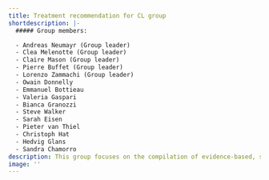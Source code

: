 ```yaml
---
title: Treatment recommendation for CL group
shortdescription: |-
  ##### Group members:

  - Andreas Neumayr (Group leader)
  - Clea Melenotte (Group leader)
  - Claire Mason (Group leader)
  - Pierre Buffet (Group leader)
  - Lorenzo Zammachi (Group leader)
  - Owain Donnelly
  - Emmanuel Bottieau
  - Valeria Gaspari
  - Bianca Granozzi
  - Steve Walker
  - Sarah Eisen
  - Pieter van Thiel
  - Christoph Hat
  - Hedvig Glans
  - Sandra Chamorro
description: This group focuses on the compilation of evidence-based, species-specific treatment recommendations for cutaneous leishmaniasis.
image: ''
---
```


